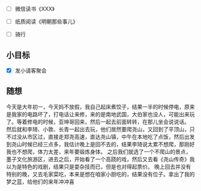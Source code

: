 - [ ] 微信读书《XXX》
- [ ] 纸质阅读《明朝那些事儿》
- [ ] 骑行


## 小目标
- [x] 发小请客聚会

## 随想
今天是大年初一，今天妈不放假，我自己起床煮饺子，结果一半的时候停电，原来是我家的电路坏了，打电话让来修，来的是南地武国，大伯家也没人，可能出来玩了。等着修电的时候，亚坤哥回来，然后一起去前面转转，在那儿坐会说说话。
然后就和李琦、小敦、长青一起出去玩，他们居然要爬尧山，又回到了平顶山，只不过没从市区过，直接走郑尧高速，直达尧山镇，中午在本地吃了点饭，然后出发到尧山时候已经三点多，我估计晚上是回不去的，结果李琦说太累不想爬，那刚好我也不想爬，体力太差，来年要锻炼身体。
之后我们就选了一个不爬山的景点，墨子文化旅游区，进去之后，开始看了一个高跷的戏，然后又去看《尧山传奇》我以为是特色的戏剧，结果只是耍杂技而已，但是也对得起票价。
晚上回去并没有特别的晚，又去毛家菜吃，本来是想在咱家小厨吃的，结果没有位子。拿出了我的梦之蓝，给他们的来年冲冲喜